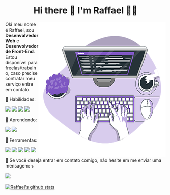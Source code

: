 <h1 align='center'>
  Hi there 👋 I'm Raffael 👨‍💻
</h1>

<img src="image/Code-typing-bro1.png" min-width="400px" max-width="400px" width="400px" align="right" alt="Computador RaffaelBino">
<!-- <a href="https://storyset.com/work">Illustration by Freepik Storyset</a> -->

<p align="left"> 
  Olá meu nome é Raffael, sou <strong>Desenvolvedor Web</strong> e <strong>Desenvolvedor de Front-End</strong>. Estou disponível para freelas/trabalho, caso precise contratar meu serviço entre em contato.
</p>


<p align="left">
  🚀 Habilidades: 
  <p align="left">
    <img src="https://img.shields.io/badge/HTML5-E34F26?style=flat&logo=html5&logoColor=white" />
    <img src="https://img.shields.io/badge/CSS3-1572B6?style=flat&logo=css3&logoColor=white" />
    <img src="https://img.shields.io/badge/JavaScript-323330?style=flat&logo=javascript&logoColor=F7DF1E" />
    <img src="https://img.shields.io/badge/Bootstrap-563D7C?style=flat&logo=bootstrap&logoColor=white" />
  </p>
</p>

<p align="left">
  🌱 Aprendendo:
  <p align="left">
    <img src="https://img.shields.io/badge/Vue.js-35495E?style=flat&logo=vue.js&logoColor=4FC08D" />
    <img src="https://img.shields.io/badge/Tailwind_CSS-38B2AC?style=flat&logo=tailwind-css&logoColor=white" />
  </p>
</p>

<p align="left">
  💼 Ferramentas:
  <p align="left">
    <img src="https://img.shields.io/badge/VS_Code-0078D4?style=flat&logo=visual%20studio%20code&logoColor=white" />
    <img src="https://img.shields.io/badge/Git-F05032?style=flat&logo=git&logoColor=white" />
    <img src="https://img.shields.io/badge/GitHub-100000?style=flat&logo=github&logoColor=white" />
    <img src="https://img.shields.io/badge/Wordpress-21759B?style=flat&logo=wordpress&logoColor=white" />
    <img src="https://img.shields.io/badge/-Trello-026aa7?style=flat&logo=trello&logoColor=white" />
  </p>
</p>

<p align="left">
  💌 Se você deseja entrar em contato comigo, não hesite em me enviar uma mensagem: ⤵️
</p>

<p align="left">
  <a href="https://www.linkedin.com/in/raffaelbino/" alt="Linkedin">
  <img src="https://img.shields.io/badge/-Linkedin-0077B5?style=flat&logo=Linkedin&logoColor=white&link=https://www.linkedin.com/in/raffaelbino/"/></a>
</p>  


<a href="https://github.com/RaffaelBino">
  <img align="center" src="https://github-readme-stats.vercel.app/api?username=RaffaelBino&theme=default" alt="Raffael's github stats" />
</a>
<!--
<a href="https://github.com/RaffaelBino">
  <img align="center" src="https://github-readme-stats.vercel.app/api/top-langs/?username=RaffaelBino&layout=compact&theme=default" />
</a>
-->
<!--
**RaffaelBino/RaffaelBino** is a ✨ _special_ ✨ repository because its `README.md` (this file) appears on your GitHub profile.

Here are some ideas to get you started:

- 🔭 I’m currently working on ...
- 🌱 I’m currently learning ...
- 👯 I’m looking to collaborate on ...
- 🤔 I’m looking for help with ...
- 💬 Ask me about ...
- 📫 How to reach me: ...
- 😄 Pronouns: ...
- ⚡ Fun fact: ...
-->
